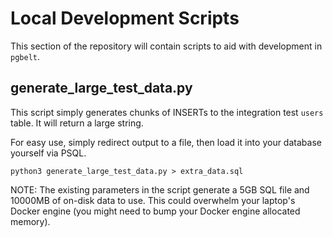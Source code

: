 # Local Development Scripts

This section of the repository will contain scripts to aid with development in `pgbelt`.

## generate_large_test_data.py

This script simply generates chunks of INSERTs to the integration test `users` table. It will return a large string.

For easy use, simply redirect output to a file, then load it into your database yourself via PSQL.

```
python3 generate_large_test_data.py > extra_data.sql
```

NOTE: The existing parameters in the script generate a 5GB SQL file and 10000MB of on-disk data to use. This could overwhelm your laptop's Docker engine (you might need to bump your Docker engine allocated memory).
